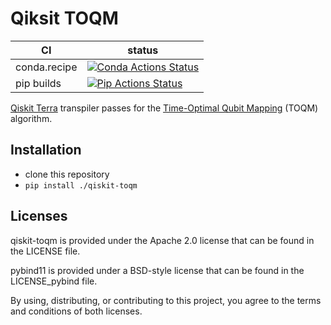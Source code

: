 Qiksit TOQM
===========

|      CI              | status |
|----------------------|--------|
| conda.recipe         | [![Conda Actions Status][actions-conda-badge]][actions-conda-link] |
| pip builds           | [![Pip Actions Status][actions-pip-badge]][actions-pip-link] |

[Qiskit Terra](https://github.com/qiskit/qiskit-terra) transpiler passes for the [Time-Optimal Qubit Mapping](https://doi.org/10.1145/3445814.3446706) (TOQM) algorithm.

[actions-badge]:           https://github.com/kevinhartman/qiskit-toqm/workflows/Tests/badge.svg
[actions-conda-link]:      https://github.com/kevinhartman/qiskit-toqm/actions?query=workflow%3AConda
[actions-conda-badge]:     https://github.com/kevinhartman/qiskit-toqm/workflows/Conda/badge.svg
[actions-pip-link]:        https://github.com/kevinhartman/qiskit-toqm/actions?query=workflow%3APip
[actions-pip-badge]:       https://github.com/kevinhartman/qiskit-toqm/workflows/Pip/badge.svg
[actions-wheels-link]:     https://github.com/kevinhartman/qiskit-toqm/actions?query=workflow%3AWheels
[actions-wheels-badge]:    https://github.com/kevinhartman/qiskit-toqm/workflows/Wheels/badge.svg

Installation
------------

- clone this repository
- `pip install ./qiskit-toqm`


Licenses
--------

qiskit-toqm is provided under the Apache 2.0 license that can be found in
the LICENSE file.

pybind11 is provided under a BSD-style license that can be found in the LICENSE_pybind
file.

By using, distributing, or contributing to this project, you agree to the
terms and conditions of both licenses.